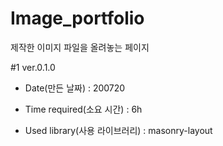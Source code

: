 # Image_portfolio

제작한 이미지 파일을 올려놓는 페이지

#1 ver.0.1.0

- Date(만든 날짜) : 200720 

- Time required(소요 시간) : 6h

- Used library(사용 라이브러리) : masonry-layout

